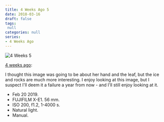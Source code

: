```yaml
---
title: 4 Weeks Ago 5
date: 2018-03-16
draft: false
tags:
 null
categories: null
series: 
- 4 Weeks Ago
---
```

![4 Weeks 5](/posts/4weeks5.jpg)

[4 weeks ago](https://light-transmuter.netlify.com/posts/4weeks/):

I thought this image was going to be about her hand and the leaf, but the ice and rocks are much more interesting. I enjoy looking at this image, but I suspect I'll deem it a failure a year from now - and I'll still enjoy looking at it.

* Feb 20 2019.
* FUJIFILM X-E1. 56 mm. 
* ISO 200, f1.2, 1-4000 s.
* Natural light.
* Manual.


